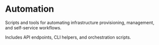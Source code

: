 
# Automation

Scripts and tools for automating infrastructure provisioning, management, and self-service workflows.

Includes API endpoints, CLI helpers, and orchestration scripts.
